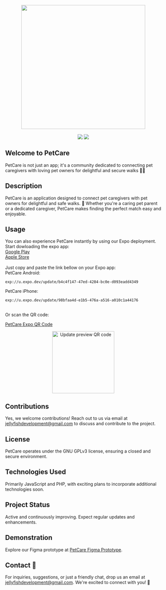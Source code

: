 <p align="center">
    <a href="https://github.com/LuizMateuss/Pet-Care/">
        <img src="https://i.imgur.com/Z6OOazx.png" width="400"></a>
    <br><br>
    <a href="https://developer.mozilla.org/en-US/docs/Learn/JavaScript"><img src="https://img.shields.io/badge/JavaScript-F7DF1E?style=flat&logo=JavaScript&logoColor=black"></a>
    <a href="https://www.php.net/"><img src="https://img.shields.io/badge/PHP-%23007ACC.svg?style=flat&logo=php&logoColor=white"></a>
</p>

## Welcome to PetCare
PetCare is not just an app; it's a community dedicated to connecting pet caregivers with loving pet owners for delightful and secure walks 💜🚶

## Description

PetCare is an application designed to connect pet caregivers with pet owners for delightful and safe walks. 🐶 Whether you're a caring pet parent or a dedicated caregiver, PetCare makes finding the perfect match easy and enjoyable.


<!--
## Installation

To get started with PetCare, follow these simple steps:

1. Install Node.js
2. Install dependencies using `npm i`
3. Run the project with `npx expo start`
4. Open your preferred Android emulator or use the Expo app to scan the QR code for immediate access. -->

## Usage

You can also experience PetCare instantly by using our Expo deployment.<br>
Start dowloading the expo app:<br>
[Google Play](https://play.google.com/store/apps/details?id=host.exp.exponent&pcampaignid=web_share)<br>
[Apple Store](https://apps.apple.com/br/app/expo-go/id982107779)
<br><br>
Just copy and paste the link bellow on your Expo app:<br>
PetCare Android:
```
exp://u.expo.dev/update/b4c4f147-47ed-4284-bc0e-d093eadd4349
```

PetCare iPhone:
```
exp://u.expo.dev/update/98bfaa4d-e1b5-476a-a516-a010c1a44176
```

<br>
Or  scan the QR code:<br>

[PetCare Expo QR Code](https://qr.expo.dev/eas-update?projectId=f0aa52d7-90c0-4eb4-a845-14ef32b90e14&groupId=b4c4f147-47ed-4284-bc0e-d093eadd4349)

<p align="center">
    <img src="https://qr.expo.dev/eas-update?projectId=f0aa52d7-90c0-4eb4-a845-14ef32b90e14&groupId=b4c4f147-47ed-4284-bc0e-d093eadd4349" width="200" alt="Update preview QR code">
</p>

## Contributions

Yes, we welcome contributions! Reach out to us via email at jellyfishdevelopment@gmail.com to discuss and contribute to the project.

## License

PetCare operates under the GNU GPLv3 license, ensuring a closed and secure environment.

## Technologies Used

Primarily JavaScript and PHP, with exciting plans to incorporate additional technologies soon.

## Project Status

Active and continuously improving. Expect regular updates and enhancements.

## Demonstration

Explore our Figma prototype at [PetCare Figma Prototype](https://cutt.ly/wwOIuvWR).

## Contact 🚀

For inquiries, suggestions, or just a friendly chat, drop us an email at jellyfishdevelopment@gmail.com. We're excited to connect with you! 📧

